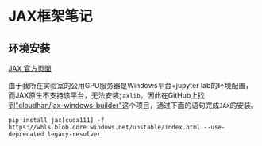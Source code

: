 # JAX框架笔记

## 环境安装
[JAX 官方页面](https://github.com/google/jax)



由于我所在实验室的公用GPU服务器是Windows平台+jupyter lab的环境配置，而JAX原生不支持该平台，无法安装`jaxlib`。因此在GitHub上找到["cloudhan/jax-windows-builder"](https://github.com/cloudhan/jax-windows-builder)这个项目，通过下面的语句完成`JAX`的安装。

```shell
pip install jax[cuda111] -f https://whls.blob.core.windows.net/unstable/index.html --use-deprecated legacy-resolver
```